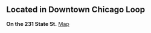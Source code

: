 ## Located in Downtown Chicago Loop

**On the 231 State St.** [Map](https://maps.app.goo.gl/X8JXUNgvYd6aF9T6A)